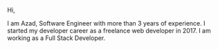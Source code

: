 Hi,

I am Azad, Software Engineer with more than 3 years of experience. I started my developer career as a freelance web developer in 2017. I am working as a Full Stack Developer.
